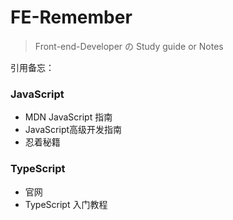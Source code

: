 # FE-Remember
> Front-end-Developer の Study guide or Notes

 引用备忘：

### JavaScript

- MDN JavaScript 指南
- JavaScript高级开发指南
- 忍着秘籍



### TypeScript

- 官网
- TypeScript 入门教程